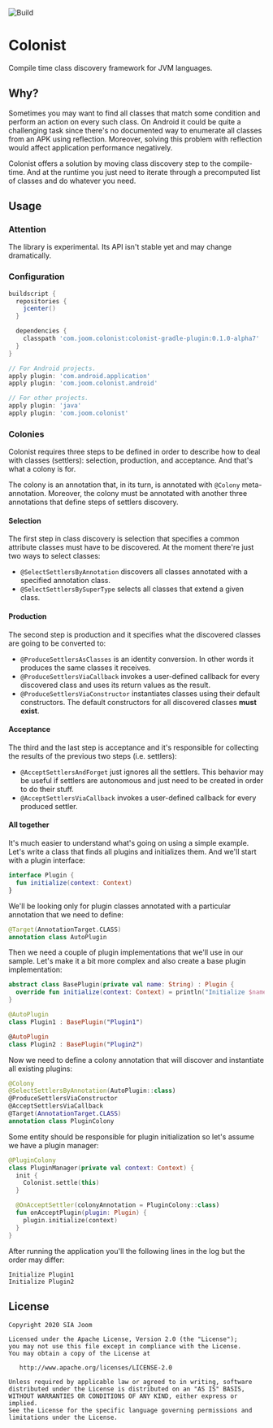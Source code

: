 ![Build](https://github.com/joomcode/colonist/workflows/Build/badge.svg)

Colonist
========

Compile time class discovery framework for JVM languages.

Why?
----

Sometimes you may want to find all classes that match some condition and perform
an action on every such class. On Android it could be quite a challenging task
since there's no documented way to enumerate all classes from an APK using
reflection. Moreover, solving this problem with reflection would affect 
application performance negatively.

Colonist offers a solution by moving class discovery step to the compile-time.
And at the runtime you just need to iterate through a precomputed list of
classes and do whatever you need.

Usage
-----

### Attention

The library is experimental. Its API isn't stable yet and may change dramatically.

### Configuration

```groovy
buildscript {
  repositories {
    jcenter()
  }

  dependencies {
    classpath 'com.joom.colonist:colonist-gradle-plugin:0.1.0-alpha7'
  }
}

// For Android projects.
apply plugin: 'com.android.application'
apply plugin: 'com.joom.colonist.android'

// For other projects.
apply plugin: 'java'
apply plugin: 'com.joom.colonist'
```

### Colonies

Colonist requires three steps to be defined in order to describe how to deal
with classes (settlers): selection, production, and acceptance. And that's what
a colony is for.

The colony is an annotation that, in its turn, is annotated with `@Colony`
meta-annotation. Moreover, the colony must be annotated with another three
annotations that define steps of settlers discovery.

#### Selection

The first step in class discovery is selection that specifies a common attribute
classes must have to be discovered. At the moment there're just two ways to
select classes:

- `@SelectSettlersByAnnotation` discovers all classes annotated with a specified
annotation class.
- `@SelectSettlersBySuperType` selects all classes that extend a given class. 

#### Production

The second step is production and it specifies what the discovered classes are
going to be converted to:

- `@ProduceSettlersAsClasses` is an identity conversion. In other words it
produces the same classes it receives.
- `@ProduceSettlersViaCallback` invokes a user-defined callback for every
discovered class and uses its return values as the result.
- `@ProduceSettlersViaConstructor` instantiates classes using their default
constructors. The default constructors for all discovered classes **must exist**. 

#### Acceptance

The third and the last step is acceptance and it's responsible for collecting
the results of the previous two steps (i.e. settlers):
- `@AcceptSettlersAndForget` just ignores all the settlers. This behavior may be
useful if settlers are autonomous and just need to be created in order to do
their stuff.
- `@AcceptSettlersViaCallback` invokes a user-defined callback for every 
produced settler.

#### All together

It's much easier to understand what's going on using a simple example. Let's
write a class that finds all plugins and initializes them. And we'll start with
a plugin interface:

```kotlin
interface Plugin {
  fun initialize(context: Context)
}
```

We'll be looking only for plugin classes annotated with a particular annotation
that we need to define:

```kotlin
@Target(AnnotationTarget.CLASS)
annotation class AutoPlugin
```

Then we need a couple of plugin implementations that we'll use in our sample.
Let's make it a bit more complex and also create a base plugin implementation: 

```kotlin
abstract class BasePlugin(private val name: String) : Plugin {
  override fun initialize(context: Context) = println("Initialize $name")
}

@AutoPlugin
class Plugin1 : BasePlugin("Plugin1")

@AutoPlugin
class Plugin2 : BasePlugin("Plugin2")
```

Now we need to define a colony annotation that will discover and instantiate all
existing plugins:

```kotlin
@Colony
@SelectSettlersByAnnotation(AutoPlugin::class)
@ProduceSettlersViaConstructor
@AcceptSettlersViaCallback
@Target(AnnotationTarget.CLASS)
annotation class PluginColony
```

Some entity should be responsible for plugin initialization so let's assume we
have a plugin manager:

```kotlin
@PluginColony
class PluginManager(private val context: Context) {
  init {
    Colonist.settle(this)
  }

  @OnAcceptSettler(colonyAnnotation = PluginColony::class)
  fun onAcceptPlugin(plugin: Plugin) {
    plugin.initialize(context)
  }
}
```

After running the application you'll the following lines in the log but the order may differ:
```
Initialize Plugin1
Initialize Plugin2
```

License
-------

    Copyright 2020 SIA Joom

    Licensed under the Apache License, Version 2.0 (the "License");
    you may not use this file except in compliance with the License.
    You may obtain a copy of the License at

       http://www.apache.org/licenses/LICENSE-2.0

    Unless required by applicable law or agreed to in writing, software
    distributed under the License is distributed on an "AS IS" BASIS,
    WITHOUT WARRANTIES OR CONDITIONS OF ANY KIND, either express or implied.
    See the License for the specific language governing permissions and
    limitations under the License.
